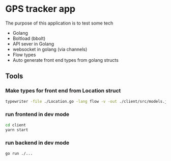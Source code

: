 # GPS tracker app

The purpose of this application is to test some tech

- Golang
- Boltload (bbolt)
- API sever in Golang
- websocket in golang (via channels)
- Flow types
- Auto generate front end types from golang structs

## Tools

### Make types for front end from Location struct

```bash
typewriter -file ./Location.go -lang flow -v -out ./client/src/models.js
```

### run frontend in dev mode

```bash
cd client
yarn start
```

### run backend in dev mode

```bash
go run ./...
```
